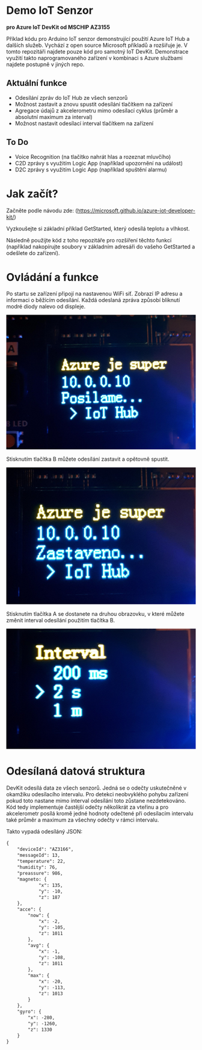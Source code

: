 # Demo IoT Senzor
**pro Azure IoT DevKit od MSCHIP AZ3155**

Příklad kódu pro Arduino IoT senzor demonstrující použití Azure IoT Hub a dalších služeb. Vychází z open source Microsoft příkladů a rozšiřuje je. V tomto repozitáři najdete pouze kód pro samotný IoT DevKit. Demonstrace využití takto naprogramovaného zařízení v kombinaci s Azure službami najdete postupně v jiných repo.

## Aktuální funkce
* Odesílání zpráv do IoT Hub ze všech senzorů
* Možnost zastavit a znovu spustit odesílání tlačítkem na zařízení
* Agregace údajů z akcelerometru mimo odesílací cyklus (průměr a absolutní maximum za interval)
* Možnost nastavit odesílací interval tlačítkem na zařízení

## To Do
* Voice Recognition (na tlačítko nahrát hlas a rozeznat mluvčího)
* C2D zprávy s využitím Logic App (například upozornění na událost)
* D2C zprávy s využitím Logic App (například spuštění alarmu)


# Jak začít?
Začněte podle návodu zde: (https://microsoft.github.io/azure-iot-developer-kit/)

Vyzkoušejte si základní příklad GetStarted, který odesílá teplotu a vlhkost.

Následně použijte kód z toho repozitáře pro rozšíření těchto funkcí (například nakopírujte soubory v základním adresáři do vašeho GetStarted a odešlete do zařízení).

# Ovládání a funkce

Po startu se zařízení připojí na nastavenou WiFi síť. Zobrazí IP adresu a informaci o běžícím odesílání. Každá odeslaná zpráva způsobí bliknutí modré diody nalevo od displeje.

![screen](/img/screen0.jpg)

Stisknutím tlačítka B můžete odesílání zastavit a opětovně spustit.

![screen](/img/screen1.jpg)

Stisknutím tlačítka A se dostanete na druhou obrazovku, v které můžete změnit interval odesílání použitím tlačítka B.

![screen](/img/screen2.jpg)



# Odesílaná datová struktura

DevKit odesílá data ze všech senzorů. Jedná se o odečty uskutečněné v okamžiku odesílacího intervalu. Pro detekci neobvyklého pohybu zařízení pokud toto nastane mimo interval odesílání toto zůstane nezdetekováno. Kód tedy implementuje častější odečty několikrát za vteřinu a pro akcelerometr posílá kromě jedné hodnoty odečtené při odesílacím intervalu také průměr a maximum za všechny odečty v rámci intervalu.

Takto vypadá odesíláný JSON:

```
{
    "deviceId": "AZ3166",
    "messageId": 13,
    "temperature": 22,
    "humidity": 76,
    "preassure": 986,
    "magneto: {
            "x": 135,
            "y": -10,
            "z": 187
    },
    "acce": {
        "now": {
            "x": -2,
            "y": -105,
            "z": 1011
        },
        "avg": {
            "x": -1,
            "y": -108,
            "z": 1011
        },
        "max": {
            "x": -20,
            "y": -113,
            "z": 1013
        }
    },
    "gyro": {
        "x": -280,
        "y": -1260,
        "z": 1330
    }
}
```